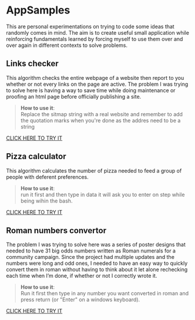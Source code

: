 # AppSamples
This are personal experimentations on trying to code some ideas that 
randomly comes in mind. The aim is to create useful small application 
while reinforcing fundamentals learned by forcing myself to use them 
over and over again in different contexts to solve problems.




## Links checker
This algorithm checks the entire webpage of a website then report to you 
whether or not every links on the page are active. The problem I was 
trying to solve here is having a way to save time while doing maintenance 
or proofing an html page before officially publishing a site.

> **How to use it**:\
> Replace the sitmap string with a real website and remember 
to add the quotation marks when you're done as the addres need 
to be a string 

[CLICK HERE TO TRY IT](https://repl.it/@ChrisPy1/LINKS-CHECKER)




## Pizza calculator
This algorithm calculates the number of pizza needed to feed a 
group of people with deferent preferences.

> **How to use it**:\
> run it first and then type in data it will ask you to enter on 
step while being wihin the bash.

[CLICK HERE TO TRY IT](https://repl.it/@ChrisPy1/PizzaCalculator)




## Roman numbers convertor
The problem I was trying to solve here was a series of poster 
designs that needed to have 31 big odds numbers written as Roman 
numerals for a community campaign. Since the project had multiple 
updates and the numbers were long and odd ones, I needed to have 
an easy way to quickly convert them in roman without having 
to think about it let alone rechecking each time when I’m done, 
if whether or not I correctly wrote it.

> **How to use it**:\
> Run it first then type in any number you want converted in roman
and press return (or "Enter" on a windows keyboard).

[CLICK HERE TO TRY IT](https://repl.it/@ChrisPy1/RomanNumberConvertor)

